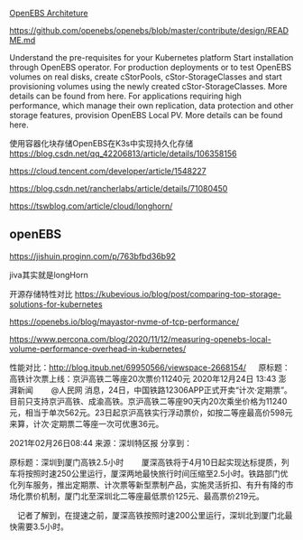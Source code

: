 
[OpenEBS Architeture](https://docs.openebs.io/docs/next/quickstart.html)


https://github.com/openebs/openebs/blob/master/contribute/design/README.md


Understand the pre-requisites for your Kubernetes platform
Start installation through OpenEBS operator.
For production deployments or to test OpenEBS volumes on real disks, create cStorPools, cStor-StorageClasses and start provisioning volumes using the newly created cStor-StorageClasses. More details can be found from here.
For applications requiring high performance, which manage their own replication, data protection and other storage features, provision OpenEBS Local PV. More details can be found here.

使用容器化块存储OpenEBS在K3s中实现持久化存储
https://blog.csdn.net/qq_42206813/article/details/106358156

https://cloud.tencent.com/developer/article/1548227


https://blog.csdn.net/rancherlabs/article/details/71080450

https://tswblog.com/article/cloud/longhorn/


## openEBS 

https://jishuin.proginn.com/p/763bfbd36b92

jiva其实就是longHorn 

开源存储特性对比
https://kubevious.io/blog/post/comparing-top-storage-solutions-for-kubernetes

https://openebs.io/blog/mayastor-nvme-of-tcp-performance/

https://www.percona.com/blog/2020/11/12/measuring-openebs-local-volume-performance-overhead-in-kubernetes/

性能对比：http://blog.itpub.net/69950566/viewspace-2668154/
　
原标题：高铁计次票上线：京沪高铁二等座20次票价11240元
2020年12月24日 13:43 澎湃新闻
　　@人民网 消息，24日，中国铁路12306APP正式开卖“计次·定期票”。目前只支持京沪高铁、成渝高铁。京沪高铁二等座90天内20次乘坐价格为11240元，相当于单次562元。23日起京沪高铁实行浮动票价，如按二等座最高价598元来算，计次·定期票二等座一次可优惠36元。

2021年02月26日08:44  来源：深圳特区报
分享到：
 
原标题：深圳到厦门高铁2.5小时
　　厦深高铁将于4月10日起实现达标提质，列车将按照时速250公里运行，厦深两地最快旅行时间压缩至2.5小时。铁路部门优化列车服务，推出定期票、计次票等新型票制产品，实施灵活折扣、有升有降的市场化票价机制，厦门北至深圳北二等座最低票价125元、最高票价219元。

　记者了解到，在提速之前，厦深高铁按照时速200公里运行，深圳北到厦门北最快需要3.5小时。

